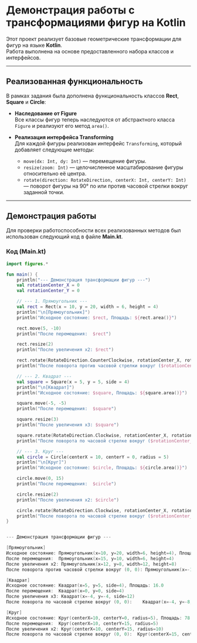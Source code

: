 # Демонстрация работы с трансформациями фигур на Kotlin

Этот проект реализует базовые геометрические трансформации для фигур на языке **Kotlin**.  
Работа выполнена на основе предоставленного набора классов и интерфейсов.

---

## Реализованная функциональность

В рамках задания была дополнена функциональность классов **Rect**, **Square** и **Circle**:

- **Наследование от Figure**  
  Все классы фигур теперь наследуются от абстрактного класса `Figure` и реализуют его метод `area()`.

- **Реализация интерфейса Transforming**  
  Для каждой фигуры реализован интерфейс `Transforming`, который добавляет следующие методы:
  - `move(dx: Int, dy: Int)` — перемещение фигуры.  
  - `resize(zoom: Int)` — целочисленное масштабирование фигуры относительно её центра.  
  - `rotate(direction: RotateDirection, centerX: Int, centerY: Int)` — поворот фигуры на 90° по или против часовой стрелки вокруг заданной точки.

---

## Демонстрация работы

Для проверки работоспособности всех реализованных методов был использован следующий код в файле **Main.kt**.

### Код (Main.kt)

```kotlin
import figures.*

fun main() {
    println("--- Демонстрация трансформации фигур ---")
    val rotationCenter_X = 0
    val rotationCenter_Y = 0

    // --- 1. Прямоугольник ---
    val rect = Rect(x = 10, y = 20, width = 6, height = 4)
    println("\n[Прямоугольник]")
    println("Исходное состояние: $rect, Площадь: ${rect.area()}")

    rect.move(5, -10)
    println("После перемещения:  $rect")

    rect.resize(2)
    println("После увеличения x2: $rect")

    rect.rotate(RotateDirection.CounterClockwise, rotationCenter_X, rotationCenter_Y)
    println("После поворота против часовой стрелки вокруг ($rotationCenter_X, $rotationCenter_Y): $rect")

    // --- 2. Квадрат ---
    val square = Square(x = 5, y = 5, side = 4)
    println("\n[Квадрат]")
    println("Исходное состояние: $square, Площадь: ${square.area()}")

    square.move(-5, -5)
    println("После перемещения:  $square")

    square.resize(3)
    println("После увеличения x3: $square")

    square.rotate(RotateDirection.Clockwise, rotationCenter_X, rotationCenter_Y)
    println("После поворота по часовой стрелке вокруг ($rotationCenter_X, $rotationCenter_Y):    $square")

    // --- 3. Круг ---
    val circle = Circle(centerX = 10, centerY = 0, radius = 5)
    println("\n[Круг]")
    println("Исходное состояние: $circle, Площадь: ${circle.area()}")

    circle.move(0, 15)
    println("После перемещения:  $circle")

    circle.resize(2)
    println("После увеличения x2: $circle")

    circle.rotate(RotateDirection.Clockwise, rotationCenter_X, rotationCenter_Y)
    println("После поворота по часовой стрелке вокруг ($rotationCenter_X, $rotationCenter_Y):  $circle")
}


--- Демонстрация трансформации фигур ---

[Прямоугольник]
Исходное состояние: Прямоугольник(x=10, y=20, width=6, height=4), Площадь: 24.0
После перемещения:  Прямоугольник(x=15, y=10, width=6, height=4)
После увеличения x2: Прямоугольник(x=12, y=8, width=12, height=8)
После поворота против часовой стрелки вокруг (0, 0): Прямоугольник(x=-16, y=12, width=8, height=12)

[Квадрат]
Исходное состояние: Квадрат(x=5, y=5, side=4), Площадь: 16.0
После перемещения:  Квадрат(x=0, y=0, side=4)
После увеличения x3: Квадрат(x=-4, y=-4, side=12)
После поворота по часовой стрелке вокруг (0, 0):    Квадрат(x=-4, y=-8, side=12)

[Круг]
Исходное состояние: Круг(centerX=10, centerY=0, radius=5), Площадь: 78.53982
После перемещения:  Круг(centerX=10, centerY=15, radius=5)
После увеличения x2: Круг(centerX=10, centerY=15, radius=10)
После поворота по часовой стрелке вокруг (0, 0):  Круг(centerX=15, centerY=-10, radius=10)
